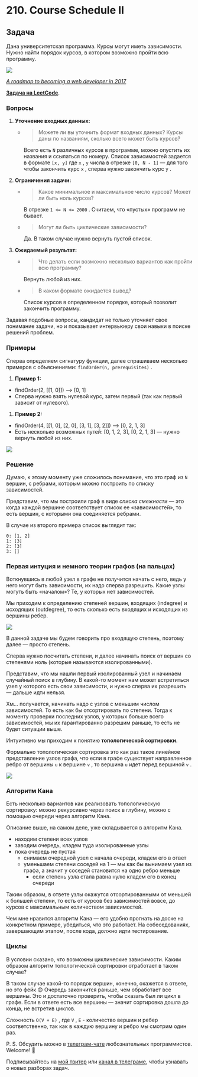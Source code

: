 # 210. Course Schedule II

## Задача

Дана университетская программа. Курсы могут иметь зависимости. Нужно найти порядок курсов, в котором возможно пройти всю программу.

![](/images/course-schedule-ii-ds-roadmap.jpg)

_[A roadmap to becoming a web developer in 2017](https://www.freecodecamp.org/news/a-roadmap-to-becoming-a-web-developer-in-2017-b6ac3dddd0cf/)_

**[Задача на LeetCode](https://leetcode.com/problems/course-schedule-ii/)**.

### Вопросы

1. **Уточнение входных данных:**
   - > Можете ли вы уточнить формат входных данных? Курсы даны по названиям, сколько всего может быть курсов?
   

     Всего есть `N` различных курсов в программе, можно опустить их названия и ссылаться по номеру. Список зависимостей задается в формате `[x, y]` где `x` , `y` числа в отрезке `[0, N - 1]` — для того чтобы закончить курс `x` , сперва нужно закончить курс `y` .

2. **Ограничения задачи:**
   - > Какое минимальное и максимальное число курсов? Может ли быть ноль курсов?
   

     В отрезке `1 <= N <= 2000` . Считаем, что «пустых» программ не бывает.

   
   - > Могут ли быть циклические зависимости?

    
     Да. В таком случае нужно вернуть пустой список.

3. **Ожидаемый результат:**
   - > Что делать если возможно несколько вариантов как пройти всю программу?

     Вернуть любой из них.

   - > В каком формате ожидается вывод?

     Список курсов в определенном порядке, который позволит закончить программу.

Задавая подобные вопросы, кандидат не только уточняет свое понимание задачи, но и показывает интервьюеру свои навыки в поиске решений проблем.

### Примеры

Сперва определяем сигнатуру функции, далее спрашиваем несколько примеров с объяснениями: `findOrder(n, prerequisites)` .

1. **Пример 1:**

* findOrder(2, [[1, 0]]) —> [0, 1]
* Сперва нужно взять нулевой курс, затем первый (так как первый зависит от нулевого).

1. **Пример 2:**

* findOrder(4, [[1, 0], [2, 0], [3, 1], [3, 2]]) —> [0, 2, 1, 3]
* Есть несколько возможных путей: [0, 1, 2, 3], [0, 2, 1, 3] — нужно вернуть любой из них.

![](/images/course-schedule-ii-ex1.jpg)

### Решение

Думаю, к этому моменту уже сложилось понимание, что это граф из `N` вершин, с ребрами, которым можно построить по списку зависимостей.

Представим, что мы построили граф в виде _списка смежности_ — это когда каждой вершине соответствует список ее «зависимостей», то есть вершин, с которыми она соединяется ребрами.

В случае из второго примера список выглядит так:

```
0: [1, 2]
1: [3]
2: [3]
3: []
```

### Первая интуция и немного теории графов (на пальцах)

Воткнувшись в любой узел в графе не получится начать с него, ведь у него могут быть зависимости, их надо сперва разрешить. Какие узлы могуть быть «началом»? Те, у которых нет зависимостей.

Мы приходим к определению степеней вершин, входящих (indegree) и исходящих (outdegree), то есть сколько есть входящих и исходящих из вершины ребер.

![](/images/course-schedule-ii-indegree.jpg)

В данной задаче мы будем говорить про входящую степень, поэтому далее — просто степень.

Сперва нужно посчитать степени, и далее начинать поиск от вершин со степенями ноль (которые называются изолированными).

Представим, что мы нашли первый изолированный узел и начинаем случайный поиск в глубину. В какой-то момент нам может встретиться узел у которого есть свои зависимости, и нужно сперва их разрешить — дальше идти нельзя.

Хм... получается, начинать надо с узлов с меньшим числом зависимостей. То есть как бы отсортировать по степени. Тогда к моменту проверки последних узлов, у которых больше всего зависимостей, мы их гарантированно разрешим раньше, то есть не будет ситуации выше.

Интуитивно мы приходим к понятию **топологической сортировки**.

Формально топологическая сортировка это как раз такое линейное представление узлов графа, что если в графе существует направленное ребро от вершины `u` к вершине `v` , то вершина `u` идет перед вершиной `v` .

![](/images/course-schedule-ii-sorting.jpg)

### Алгоритм Кана

Есть несколько вариантов как реализовать топологическую сортировку: можно рекурсивно через поиск в глубину, можно с помощью очереди через алгоритм Кана.

Описание выше, на самом деле, уже складывается в алгоритм Кана.

* находим степени всех узлов
* заводим очередь, кладем туда изолированные узлы
* пока очередь не пустая
  + снимаем очередной узел с начала очереди, кладем его в ответ
  + уменьшаем степени соседей на 1 — мы как бы вынимаем узел из графа, а значит у соседей становится на одно ребро меньше
    - если степень узла стала равна нулю кладем его в конец очереди

Таким образом, в ответе узлы окажутся отсортированными от меньшей к большей степени, то есть от курсов без зависимостей вовсе, до курсов с максимальным количеством зависимостей.

Чем мне нравится алгоритм Кана — его удобно прогнать на доске на конкретном примере, убедиться, что это работает. На собеседованиях, завершающим этапом, после кода, должно идти тестирование.

### Циклы

В условии сказано, что возможны циклические зависимости. Каким образом алгоритм топологической сортировки отработает в таком случае?

В таком случае какой-то порядок вершин, конечно, окажется в ответе, но это фейк 😊 Очередь закончится раньше, чем обработает все вершины. Это и достаточно проверить, чтобы сказать был ли цикл в графе. Если в ответе есть все вершины — значит сортировка дошла до конца, не встретив циклов.

Сложность `O(V + E)` , где `V` , `E` - количество вершин и ребер соответственно, так как в каждую вершину и ребро мы смотрим один раз.

P. S. Обсудить можно в [телеграм-чате](https://t.me/ctci_chat_ru) любознательных программистов. Welcome! 🤗

Подписывайтесь на [мой твитер](https://twitter.com/vitkarpov) или [канал в телеграме](https://t.me/coding_interviews), чтобы узнавать о новых разборах задач.

